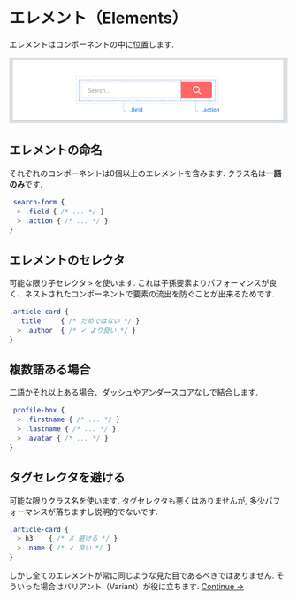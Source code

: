 # エレメント（Elements）

エレメントはコンポーネントの中に位置します.

![](../.gitbook/assets/image%20%281%29.png)

## エレメントの命名

それぞれのコンポーネントは0個以上のエレメントを含みます. クラス名は**一語のみ**です.

```css
.search-form {
  > .field { /* ... */ }
  > .action { /* ... */ }
}
```

## エレメントのセレクタ

可能な限り子セレクタ `>` を使います. これは子孫要素よりパフォーマンスが良く、ネストされたコンポーネントで要素の流出を防ぐことが出来るためです.

```css
.article-card {
  .title     { /* だめではない */ }
  > .author  { /* ✓ より良い */ }
}
```

## 複数語ある場合

二語かそれ以上ある場合、ダッシュやアンダースコアなしで結合します.

```css
.profile-box {
  > .firstname { /* ... */ }
  > .lastname { /* ... */ }
  > .avatar { /* ... */ }
}
```

## タグセレクタを避ける

可能な限りクラス名を使います. タグセレクタも悪くはありませんが, 多少パフォーマンスが落ちますし説明的でないです. 

```css
.article-card {
  > h3    { /* ✗ 避ける */ }
  > .name { /* ✓ 良い */ }
}
```

しかし全てのエレメントが常に同じような見た目であるべきではありません. そういった場合はバリアント（Variant）が役に立ちます. [Continue →](https://app.gitbook.com/@shufo/s/rscss/~/drafts/-LzJ1Y5OzltmnbwgEVZx/konpnentocomponents/bariantovariants) 

